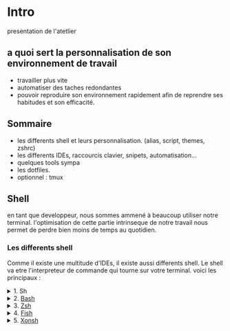 # Intro

presentation de l'atetlier

## a quoi sert la personnalisation de son environnement de travail

- travailler plus vite
- automatiser des taches redondantes
- pouvoir reproduire son environnement rapidement afin de reprendre ses habitudes et son efficacité.

## Sommaire

- les differents shell et leurs personnalisation. (alias, script, themes, zshrc)
- les differents IDEs, raccourcis clavier, snipets, automatisation...
- quelques tools sympa
- les dotfiles.
- optionnel : tmux

## Shell

en tant que developpeur, nous sommes ammené à beaucoup utiliser notre terminal.
l'optimisation de cette partie intrinseque de notre travail nous permet de perdre bien moins de temps au quotidien.

### Les differents shell

Comme il existe une multitude d'IDEs, il existe aussi differents shell. Le shell va etre l'interpreteur de commande qui tourne sur votre terminal.
voici les principaux :

<details>
<summary>1. Sh</summary>
	- Tout premier shell.
	- Casi pas de personnalisation possible
</details>
<details>
<summary>2. <a href="https://www.gnu.org/software/bash/">Bash</a></summary>
	- Shell de base, issue du projet GNU.
	- Peu de personnalisation possible.
</details>
<details>
<summary>3. <a href="https://zsh.sourceforge.io/">Zsh</a></summary>
	- Liberté casi-absolue sur les personnalisation
	- Grosse communauté.
</details>
<details>
<summary>4. <a href="https://fishshell.com/">Fish</a></summary>
	- Plus récent.
	- Innovant, beaucoup de plugins de base deja installé qui peuvent faciliter l'utilisation.
	- Très personnalisable.
</details>
<details>
<summary>5. <a href="https://xon.sh/">Xonsh</a></summary>
	- Récent.
	- Innovant.
	- Supporte le python.
</details>

